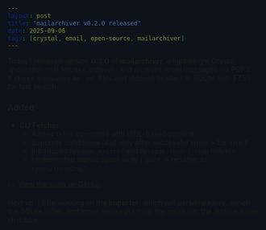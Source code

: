 ```yaml
---
layout: post
title: "mailarchiver v0.2.0 released"
date: 2025-09-06
tags: [crystal, email, open-source, mailarchiver]
---
```


<style>
  html, body { background:#0d121b !important; }
</style>

Today I released version **0.2.0** of **mailarchiver**, a lightweight Crystal application that fetches, indexes, and archives email messages via POP3.  
It stores messages as `.eml` files and indexes headers in SQLite with FTS5 for fast search.

### Added
- **CLI Fetcher**
  - Added `fetch` command with UIDL-based pipeline
  - Supports conditional `DELE` only after successful spool + DB insert
  - Introduced `Message.exists?` and `Message.insert_stub` helpers
  - Implemented atomic spool write (`.part` → rename) to `spool/incoming/`

👉 [View the code on GitHub](https://github.com/chrisblunt-codes/mailarchiver)

Next up: I’ll be working on the **importer**, which will parse headers, enrich the SQLite index, and move messages from the spool into the archive folder structure.
